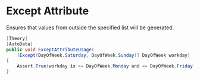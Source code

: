 # Except Attribute

Ensures that values from outside the specified list will be generated.

```csharp
[Theory]
[AutoData]
public void ExceptAttributeUsage(
    [Except(DayOfWeek.Saturday, DayOfWeek.Sunday)] DayOfWeek workday)
{
    Assert.True(workday is >= DayOfWeek.Monday and <= DayOfWeek.Friday);
}
```
